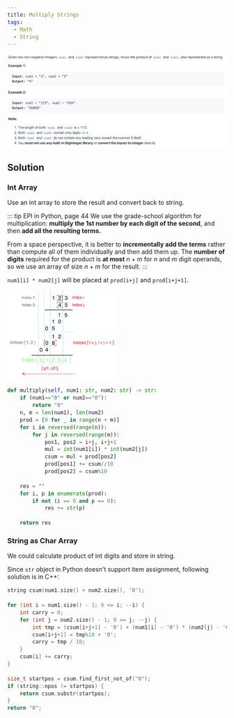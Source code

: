 ```yaml
---
title: Multiply Strings
tags:
  - Math
  - String
---
```


<img class="medium-zoom" src="/algo/multiply-strings.png" alt="https://leetcode.com/problems/multiply-strings">

## Solution

### Int Array

Use an int array to store the result and convert back to string.

::: tip EPI in Python, page 44
We use the grade-school algorithm for multiplication: **multiply the 1st number by each digit of the second**, and then **add all the resulting terms.**

From a space perspective, it is better to **incrementally add the terms** rather than compute all of them individually and then add them up. The **number of digits** required for the product is **at most** $n + m$ for $n$ and $m$ digit operands, so we use an array of size $n + m$ for the result.
:::

`num1[i] * num2[j]` will be placed at `prod[i+j]` and `prod[i+j+1]`.

<img class="medium-zoom" width=50% src="/algo/multiply-strings-grade-school.png" alt="https://leetcode.com/problems/multiply-strings/discuss/17605/Easiest-JAVA-Solution-with-Graph-Explanation">

```py
def multiply(self, num1: str, num2: str) -> str:
    if (num1=="0" or num2=="0"):
        return "0"
    n, m = len(num1), len(num2)
    prod = [0 for _ in range(n + m)]
    for i in reversed(range(n)):
        for j in reversed(range(m)):
            pos1, pos2 = i+j, i+j+1
            mul = int(num1[i]) * int(num2[j])
            csum = mul + prod[pos2]
            prod[pos1] += csum//10
            prod[pos2] = csum%10

    res = ""
    for i, p in enumerate(prod):
        if not (i == 0 and p == 0):
            res += str(p)

    return res
```

### String as Char Array

We could calculate product of int digits and store in string.

Since `str` object in Python doesn't support item assignment, following solution is in C++:

```cpp
string csum(num1.size() + num2.size(), '0');

for (int i = num1.size() - 1; 0 <= i; --i) {
    int carry = 0;
    for (int j = num2.size() - 1; 0 <= j; --j) {
        int tmp = (csum[i+j+1] - '0') + (num1[i] - '0') * (num2[j] - '0') + carry;
        csum[i+j+1] = tmp%10 + '0';
        carry = tmp / 10;
    }
    csum[i] += carry;
}

size_t startpos = csum.find_first_not_of("0");
if (string::npos != startpos) {
    return csum.substr(startpos);
}
return "0";
```
